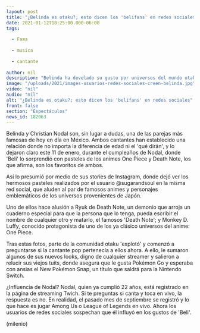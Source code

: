 ```yaml
---
layout: post
title: "¿Belinda es otaku?; esto dicen los 'belifans' en redes sociales"
date: 2021-01-12T18:25:00.000-06:00
tags:
  
  - Fama
  
  - musica
  
  - cantante
  
author: nil
description: "Belinda ha develado su gusto por universos del mundo otaku como One Piece, Death Note y Pokémon, por lo que ya levanta sospechas en redes sociales de ser otaku. "
image: "/uploads/2021/images-usuarios-redes-sociales-creen-belinda.jpg"
video: "nil"
audio: "nil"
alt: "¿Belinda es otaku?; esto dicen los 'belifans' en redes sociales"
front: false
section: "Espectáculos"
news_id: 182063
---
```


Belinda y Christian Nodal son, sin lugar a dudas, una de las parejas más famosas de hoy en día en México. Ambos cantantes han establecido una relación donde no importa la diferencia de edad ni el 'qué dirán', y lo dejaron claro este 11 de enero, durante el cumpleaños de Nodal, donde 'Beli' lo sorprendió con pasteles de los animes One Piece y Death Note, los que afirma, son los favoritos de ambos. 

Así lo presumió por medio de sus stories de Instagram, donde dejó ver los hermosos pasteles realizados por el usuario @sugarandsoul en la misma red social, que aluden al par de famosos animes y personajes emblemáticos de los universos provenientes de Japón. 

Uno de ellos hace alusión a Ryuk de Death Note, un demonio que arroja un cuaderno especial para que la persona que lo tenga, pueda escribir el nombre de cualquier otro y matarlo, el famosos 'Death Note'; y Monkey D. Luffy, conocido protagonista de uno de los ya clásico universos del anime: One Piece. 

Tras estas fotos, parte de la comunidad otaku 'explotó' y comenzó a preguntarse si la cantante pop pertenecía a ellos ahora. A ello, le sumaron algunos de sus nuevos looks, digno de cualquier streamer y salieron a relucir sus viejos tuits, donde asegura que le gusta Pokémon Go y esperaba con ansias el New Pokémon Snap, un título que saldrá para la Nintendo Switch. 

¿Influencia de Nodal? Nodal, quien ya cumplió 22 años, está registrado en la página de streaming Twich. Si te preguntas si canta y toca en vivo, la respuesta es no. En realidad, el pasado mes de septiembre se registró y lo que hace es jugar Among Us o League of Legends en vivo. Ahora los usuarios de redes sociales sospechan que él influyó en los gustos de 'Beli'. 

(milenio)